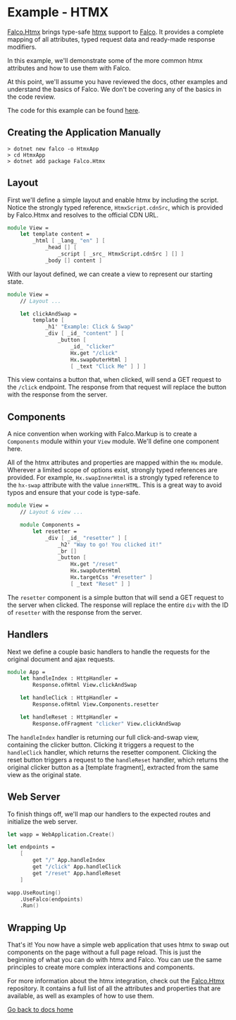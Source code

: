 # Example - HTMX

[Falco.Htmx](https://github.com/FalcoFramework/Falco.Htmx) brings type-safe [htmx](https://htmx.org/) support to [Falco](https://github.com/FalcoFramework/Falco). It provides a complete mapping of all attributes, typed request data and ready-made response modifiers.

In this example, we'll demonstrate some of the more common htmx attributes and how to use them with Falco.

At this point, we'll assume you have reviewed the docs, other examples and understand the basics of Falco. We don't be covering any of the basics in the code review.

The code for this example can be found [here](https://github.com/FalcoFramework/Falco/tree/master/examples/Htmx).

## Creating the Application Manually

```shell
> dotnet new falco -o HtmxApp
> cd HtmxApp
> dotnet add package Falco.Htmx
```

## Layout

First we'll define a simple layout and enable htmx by including the script. Notice the strongly typed reference, `HtmxScript.cdnSrc`, which is provided by Falco.Htmx and resolves to the official CDN URL.

```fsharp
module View =
    let template content =
        _html [ _lang_ "en" ] [
            _head [] [
                _script [ _src_ HtmxScript.cdnSrc ] [] ]
            _body [] content ]
```

With our layout defined, we can create a view to represent our starting state.

```fsharp
module View =
    // Layout ...

    let clickAndSwap =
        template [
            _h1' "Example: Click & Swap"
            _div [ _id_ "content" ] [
                _button [
                    _id_ "clicker"
                    Hx.get "/click"
                    Hx.swapOuterHtml ]
                    [ _text "Click Me" ] ] ]
```

This view contains a button that, when clicked, will send a GET request to the `/click` endpoint. The response from that request will replace the button with the response from the server.

## Components

A nice convention when working with Falco.Markup is to create a `Components` module within your `View` module. We'll define one component here.

All of the htmx attributes and properties are mapped within the `Hx` module. Wherever a limited scope of options exist, strongly typed references are provided. For example, `Hx.swapInnerHtml` is a strongly typed reference to the `hx-swap` attribute with the value `innerHTML`. This is a great way to avoid typos and ensure that your code is type-safe.

```fsharp
module View =
    // Layout & view ...

    module Components =
        let resetter =
            _div [ _id_ "resetter" ] [
                _h2' "Way to go! You clicked it!"
                _br []
                _button [
                    Hx.get "/reset"
                    Hx.swapOuterHtml
                    Hx.targetCss "#resetter" ]
                    [ _text "Reset" ] ]
```

The `resetter` component is a simple button that will send a GET request to the server when clicked. The response will replace the entire `div` with the ID of `resetter` with the response from the server.

## Handlers

Next we define a couple basic handlers to handle the requests for the original document and ajax requests.

```fsharp
module App =
    let handleIndex : HttpHandler =
        Response.ofHtml View.clickAndSwap

    let handleClick : HttpHandler =
        Response.ofHtml View.Components.resetter

    let handleReset : HttpHandler =
        Response.ofFragment "clicker" View.clickAndSwap
```

The `handleIndex` handler is returning our full click-and-swap view, containing the clicker button. Clicking it triggers a request to the `handleClick` handler, which returns the resetter component. Clicking the reset button triggers a request to the `handleReset` handler, which returns the original clicker button as a [template fragment], extracted from the same view as the original state.

## Web Server

To finish things off, we'll map our handlers to the expected routes and initialize the web server.

```fsharp
let wapp = WebApplication.Create()

let endpoints =
    [
        get "/" App.handleIndex
        get "/click" App.handleClick
        get "/reset" App.handleReset
    ]

wapp.UseRouting()
    .UseFalco(endpoints)
    .Run()
```

## Wrapping Up

That's it! You now have a simple web application that uses htmx to swap out components on the page without a full page reload. This is just the beginning of what you can do with htmx and Falco. You can use the same principles to create more complex interactions and components.

For more information about the htmx integration, check out the [Falco.Htmx](https://github.com/FalcoFramework/Falco.Htmx) repository. It contains a full list of all the attributes and properties that are available, as well as examples of how to use them.

[Go back to docs home](/docs)
